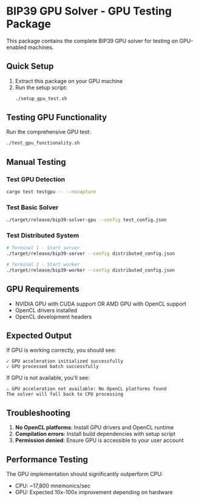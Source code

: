 # BIP39 GPU Solver - GPU Testing Package

This package contains the complete BIP39 GPU solver for testing on GPU-enabled machines.

## Quick Setup

1. Extract this package on your GPU machine
2. Run the setup script:
   ```bash
   ./setup_gpu_test.sh
   ```

## Testing GPU Functionality

Run the comprehensive GPU test:
```bash
./test_gpu_functionality.sh
```

## Manual Testing

### Test GPU Detection
```bash
cargo test testgpu -- --nocapture
```

### Test Basic Solver
```bash
./target/release/bip39-solver-gpu --config test_config.json
```

### Test Distributed System
```bash
# Terminal 1 - Start server
./target/release/bip39-server --config distributed_config.json

# Terminal 2 - Start worker
./target/release/bip39-worker --config distributed_config.json
```

## GPU Requirements

- NVIDIA GPU with CUDA support OR AMD GPU with OpenCL support
- OpenCL drivers installed
- OpenCL development headers

## Expected Output

If GPU is working correctly, you should see:
```
✓ GPU acceleration initialized successfully
✓ GPU processed batch successfully
```

If GPU is not available, you'll see:
```
⚠ GPU acceleration not available: No OpenCL platforms found
The solver will fall back to CPU processing
```

## Troubleshooting

1. **No OpenCL platforms**: Install GPU drivers and OpenCL runtime
2. **Compilation errors**: Install build dependencies with setup script
3. **Permission denied**: Ensure GPU is accessible to your user account

## Performance Testing

The GPU implementation should significantly outperform CPU:
- CPU: ~17,800 mnemonics/sec
- GPU: Expected 10x-100x improvement depending on hardware
